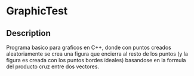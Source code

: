 # GraphicTest

## Description

Programa basico para graficos en C++, donde con puntos creados aleatoriamente se crea una figura que encierra al resto de los puntos (y la figura es creada con los puntos bordes ideales) basandose en la formula del producto cruz entre dos vectores.
